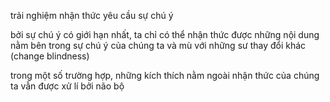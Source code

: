 trải nghiệm nhận thức yêu cầu sự chú ý

bởi sự chú ý có giới hạn nhất, ta chỉ có thể nhận thức được những nội dung nằm bên trong sự chú ý của chúng ta và mù với những sư thay đổi khác (change blindness) 

trong một số trường hợp, những kích thích nằm ngoài nhận thức của chúng ta vẫn được xử lí bởi não bộ